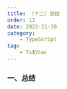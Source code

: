 ```yaml
---
title: （十二）总结
order: 12
date: 2022-11-30
category:
    - TypeScript
tag: 
    - Ts和Vue
---
```



### 一、总结

